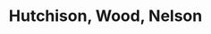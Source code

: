 ---
title: Hutchison, Wood, Nelson
layout: about
permalink: /hutchison_wood_nelson.html
# include CollectionBuilder info at bottom
# credits: true
# Edit the markdown on in this file to describe your collection
# Look in _includes/feature for options to easily add features to the page
---
